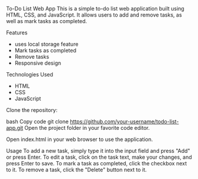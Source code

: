 To-Do List Web App
This is a simple to-do list web application built using HTML, CSS, and JavaScript. It allows users to add and remove tasks, as well as mark tasks as completed.


Features
- uses local storage feature
- Mark tasks as completed
- Remove tasks
- Responsive design



Technologies Used
- HTML
- CSS
- JavaScript


Clone the repository:

bash
Copy code
git clone https://github.com/your-username/todo-list-app.git
Open the project folder in your favorite code editor.

Open index.html in your web browser to use the application.

Usage
To add a new task, simply type it into the input field and press "Add" or press Enter.
To edit a task, click on the task text, make your changes, and press Enter to save.
To mark a task as completed, click the checkbox next to it.
To remove a task, click the "Delete" button next to it.

